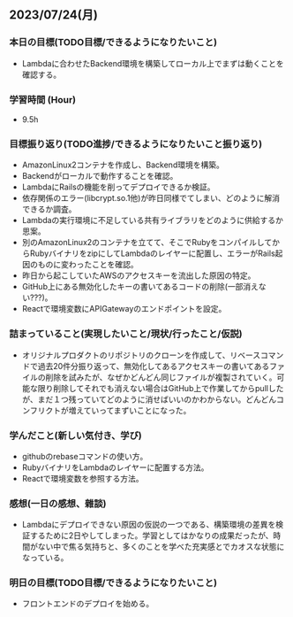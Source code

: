 ## 2023/07/24(月)

### 本日の目標(TODO目標/できるようになりたいこと)

- Lambdaに合わせたBackend環境を構築してローカル上でまずは動くことを確認する。

### 学習時間 (Hour)

- 9.5h

### 目標振り返り(TODO進捗/できるようになりたいこと振り返り)

- AmazonLinux2コンテナを作成し、Backend環境を構築。
- Backendがローカルで動作することを確認。
- LambdaにRailsの機能を削ってデプロイできるか検証。
- 依存関係のエラー(libcrypt.so.1他)が昨日同様でてしまい、どのように解消できるか調査。
- Lambdaの実行環境に不足している共有ライブラリをどのように供給するか思案。
- 別のAmazonLinux2のコンテナを立てて、そこでRubyをコンパイルしてからRubyバイナリをzipにしてLambdaのレイヤーに配置し、エラーがRails起因のものに変わったことを確認。
- 昨日から起こしていたAWSのアクセスキーを流出した原因の特定。
- GitHub上にある無効化したキーの書いてあるコードの削除(一部消えない???)。
- Reactで環境変数にAPIGatewayのエンドポイントを設定。

### 詰まっていること(実現したいこと/現状/行ったこと/仮説)

- オリジナルプロダクトのリポジトリのクローンを作成して、リベースコマンドで過去20件分振り返って、無効化してあるアクセスキーの書いてあるファイルの削除を試みたが、なぜかどんどん同じファイルが複製されていく。可能な限り削除してそれでも消えない場合はGitHub上で作業してからpullしたが、まだ１つ残っていてどのように消せばいいのかわからない。どんどんコンフリクトが増えていってまずいことになった。

### 学んだこと(新しい気付き、学び)

- githubのrebaseコマンドの使い方。
- RubyバイナリをLambdaのレイヤーに配置する方法。
- Reactで環境変数を参照する方法。

### 感想(一日の感想、雜談)

- Lambdaにデプロイできない原因の仮説の一つである、構築環境の差異を検証するために2日やしてしまった。学習としてはかなりの成果だったが、時間がない中で焦る気持ちと、多くのことを学べた充実感とでカオスな状態になっている。

### 明日の目標(TODO目標/できるようになりたいこと)

- フロントエンドのデプロイを始める。
